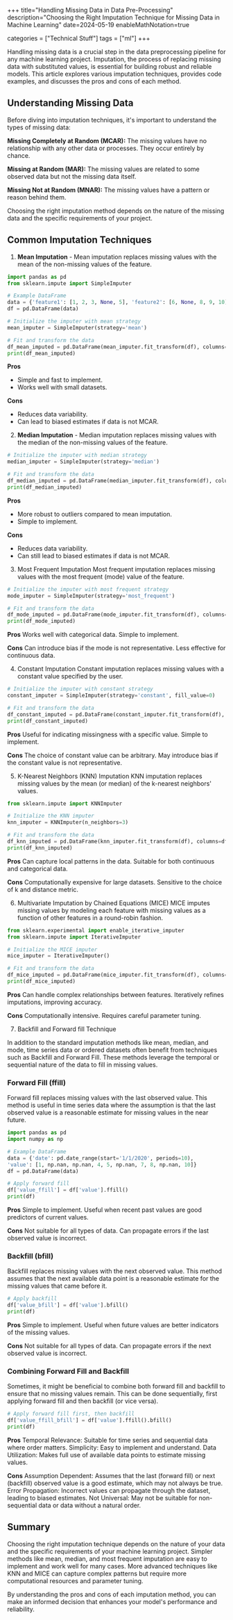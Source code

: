 +++
title="Handling Missing Data in Data Pre-Processing"
description="Choosing the Right Imputation Technique for Missing Data in Machine Learning"
date=2024-05-19
enableMathNotation=true

categories = ["Technical Stuff"]
tags = ["ml"]
+++

Handling missing data is a crucial step in the data preprocessing pipeline for any machine learning project. Imputation, 
the process of replacing missing data with substituted values, is essential for building robust and reliable models. 
This article explores various imputation techniques, provides code examples, and discusses the pros and cons of each method.

## Understanding Missing Data

Before diving into imputation techniques, it's important to understand the types of missing data:

**Missing Completely at Random (MCAR):** The missing values have no relationship with any other data or processes. They occur 
entirely by chance.

**Missing at Random (MAR):** The missing values are related to some observed data but not the missing data itself.

**Missing Not at Random (MNAR):** The missing values have a pattern or reason behind them.

Choosing the right imputation method depends on the nature of the missing data and the specific requirements of your project.

## Common Imputation Techniques

1. **Mean Imputation** - Mean imputation replaces missing values with the mean of the non-missing values of the feature.

```python
import pandas as pd
from sklearn.impute import SimpleImputer

# Example DataFrame
data = {'feature1': [1, 2, 3, None, 5], 'feature2': [6, None, 8, 9, 10]}
df = pd.DataFrame(data)

# Initialize the imputer with mean strategy
mean_imputer = SimpleImputer(strategy='mean')

# Fit and transform the data
df_mean_imputed = pd.DataFrame(mean_imputer.fit_transform(df), columns=df.columns)
print(df_mean_imputed)
```

**Pros**
- Simple and fast to implement.
- Works well with small datasets.

**Cons**
- Reduces data variability.
- Can lead to biased estimates if data is not MCAR.

2. **Median Imputation** - Median imputation replaces missing values with the median of the non-missing values of the feature.

```python
# Initialize the imputer with median strategy
median_imputer = SimpleImputer(strategy='median')

# Fit and transform the data
df_median_imputed = pd.DataFrame(median_imputer.fit_transform(df), columns=df.columns)
print(df_median_imputed)
```

**Pros**
- More robust to outliers compared to mean imputation.
- Simple to implement.

**Cons**
- Reduces data variability.
- Can still lead to biased estimates if data is not MCAR.

3. Most Frequent Imputation
   Most frequent imputation replaces missing values with the most frequent (mode) value of the feature.

```python
# Initialize the imputer with most frequent strategy
mode_imputer = SimpleImputer(strategy='most_frequent')

# Fit and transform the data
df_mode_imputed = pd.DataFrame(mode_imputer.fit_transform(df), columns=df.columns)
print(df_mode_imputed)
```

**Pros**
Works well with categorical data.
Simple to implement.

**Cons**
Can introduce bias if the mode is not representative.
Less effective for continuous data.

4. Constant Imputation
   Constant imputation replaces missing values with a constant value specified by the user.

```python
# Initialize the imputer with constant strategy
constant_imputer = SimpleImputer(strategy='constant', fill_value=0)

# Fit and transform the data
df_constant_imputed = pd.DataFrame(constant_imputer.fit_transform(df), columns=df.columns)
print(df_constant_imputed)
```

**Pros**
Useful for indicating missingness with a specific value.
Simple to implement.

**Cons**
The choice of constant value can be arbitrary.
May introduce bias if the constant value is not representative.

5. K-Nearest Neighbors (KNN) Imputation
   KNN imputation replaces missing values by the mean (or median) of the k-nearest neighbors' values.

```python
from sklearn.impute import KNNImputer

# Initialize the KNN imputer
knn_imputer = KNNImputer(n_neighbors=3)

# Fit and transform the data
df_knn_imputed = pd.DataFrame(knn_imputer.fit_transform(df), columns=df.columns)
print(df_knn_imputed)
```

**Pros**
Can capture local patterns in the data.
Suitable for both continuous and categorical data.

**Cons**
Computationally expensive for large datasets.
Sensitive to the choice of k and distance metric.

6. Multivariate Imputation by Chained Equations (MICE)
   MICE imputes missing values by modeling each feature with missing values as a function of other features in a round-robin fashion.

```python
from sklearn.experimental import enable_iterative_imputer
from sklearn.impute import IterativeImputer

# Initialize the MICE imputer
mice_imputer = IterativeImputer()

# Fit and transform the data
df_mice_imputed = pd.DataFrame(mice_imputer.fit_transform(df), columns=df.columns)
print(df_mice_imputed)
```

**Pros**
Can handle complex relationships between features.
Iteratively refines imputations, improving accuracy.

**Cons**
Computationally intensive.
Requires careful parameter tuning.

7. Backfill and Forward fill Technique

In addition to the standard imputation methods like mean, median, and mode, time series data or ordered datasets often 
benefit from techniques such as Backfill and Forward Fill. These methods leverage the temporal or sequential nature of 
the data to fill in missing values.

### Forward Fill (ffill)
Forward fill replaces missing values with the last observed value. This method is useful in time series data where the 
assumption is that the last observed value is a reasonable estimate for missing values in the near future.

```python
import pandas as pd
import numpy as np

# Example DataFrame
data = {'date': pd.date_range(start='1/1/2020', periods=10),
'value': [1, np.nan, np.nan, 4, 5, np.nan, 7, 8, np.nan, 10]}
df = pd.DataFrame(data)

# Apply forward fill
df['value_ffill'] = df['value'].ffill()
print(df)
```

**Pros**
Simple to implement.
Useful when recent past values are good predictors of current values.

**Cons**
Not suitable for all types of data.
Can propagate errors if the last observed value is incorrect.

### Backfill (bfill)

Backfill replaces missing values with the next observed value. This method assumes that the next available data point 
is a reasonable estimate for the missing values that came before it.

```python
# Apply backfill
df['value_bfill'] = df['value'].bfill()
print(df)
```

**Pros**
Simple to implement.
Useful when future values are better indicators of the missing values.

**Cons**
Not suitable for all types of data.
Can propagate errors if the next observed value is incorrect.

### Combining Forward Fill and Backfill
Sometimes, it might be beneficial to combine both forward fill and backfill to ensure that no missing values remain. This 
can be done sequentially, first applying forward fill and then backfill (or vice versa).

```python
# Apply forward fill first, then backfill
df['value_ffill_bfill'] = df['value'].ffill().bfill()
print(df)
```

**Pros**
Temporal Relevance: Suitable for time series and sequential data where order matters.
Simplicity: Easy to implement and understand.
Data Utilization: Makes full use of available data points to estimate missing values.

**Cons**
Assumption Dependent: Assumes that the last (forward fill) or next (backfill) observed value is a good estimate, which may not always be true.
Error Propagation: Incorrect values can propagate through the dataset, leading to biased estimates.
Not Universal: May not be suitable for non-sequential data or data without a natural order.

## Summary
Choosing the right imputation technique depends on the nature of your data and the specific requirements of your machine 
learning project. Simpler methods like mean, median, and most frequent imputation are easy to implement and work well 
for many cases. More advanced techniques like KNN and MICE can capture complex patterns but require more computational 
resources and parameter tuning.

By understanding the pros and cons of each imputation method, you can make an informed decision that enhances your model's 
performance and reliability.